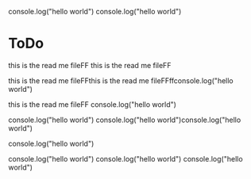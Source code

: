 console.log("hello world")
console.log("hello world")
# ToDo
this is the read me fileFF
this is the read me fileFF

this is the read me fileFFthis is the read me fileFFffconsole.log("hello world")

this is the read me fileFF
console.log("hello world")

console.log("hello world")
console.log("hello world")console.log("hello world")

console.log("hello world")


console.log("hello world")
console.log("hello world")
console.log("hello world")
